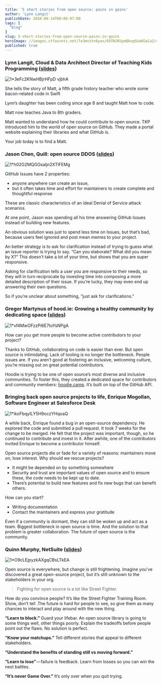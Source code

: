 ```yaml
---
title: '5 short stories from open source: pains in gains'
author: 'Lynn Langit'
publishDate: 2016-09-14T00:00-07:00
tags: [
  "blog"
]
slug: 5-short-stories-from-open-source-pains-in-gains
heroImage: //images.ctfassets.net/le3mxztn6yoo/6hTNJKUymQkogSUaKGaCu2/436c99c4b8afb55c302fbf8079e6d562/1_3eFc2KNwHBjrHFpD_vjbhA.jpeg
published: true
---
```




### Lynn Langit, Cloud & Data Architect Director of Teaching Kids Programming ([slides](http://slides.com/lynnlangit/meet-matt))

![1*3eFc2KNwHBjrHFpD vjbhA](//images.contentful.com/le3mxztn6yoo/6hTNJKUymQkogSUaKGaCu2/436c99c4b8afb55c302fbf8079e6d562/1_3eFc2KNwHBjrHFpD_vjbhA.jpeg)

She tells the story of Matt, a fifth grade history teacher who wrote some bacon-related code in Swift

Lynn’s daughter has been coding since age 8 and taught Matt how to code.

Matt now teaches Java to 8th graders.

Matt wanted to understand how he could contribute to open source. TKP introduced him to the world of open source on GitHub. They made a portal website explaining their libraries and what GitHub is.

Your job today is to find a Matt.

### Jason Chen, Quill: open source DDOS ([slides](https://github.com/sourcegraph/github-universe-2016-slides/blob/master/OvercomingMaintainerDDoS_Jason_Chen.pdf))

![1*h02G2MQGGsaljn2XTlFEMg](//images.contentful.com/le3mxztn6yoo/5ezO6fh3EA8SqU0KoMoWAa/18ccea0ee192a5208a8fb60b6cfa7a4b/1_h02G2MQGGsaljn2XTlFEMg.jpeg)

GitHub Issues have 2 properties:

*   anyone anywhere can create an issue,
*   but it often takes time and effort for maintainers to create complete and thoughtful response

These are classic characteristics of an ideal Denial of Service attack scenarios.

At one point, Jason was spending all his time answering GitHub Issues instead of building new features.

An obvious solution was just to spend less time on Issues, but that’s bad, because users feel ignored and post mean memes to your project.

An better strategy is to ask for clarification instead of trying to guess what an issue reporter is trying to say. “Can you elaborate? What did you mean by X?” This doesn’t take a lot of your time, but shows that you are super responsive.

Asking for clarification tells a user you are responsive to their needs, so they will in turn reciprocate by investing time into composing a more detailed description of their issue. If you’re lucky, they may even end up answering their own questions.

So if you’re unclear about something, “just ask for clarifications.”

### Gregor Martynus of hood.ie: Growing a healthy community by dedicating space ([slides](https://github.com/sourcegraph/github-universe-2016-slides/blob/master/Dedicating%20Space%20-%20Gregor%20Martynus.pdf))

![1*vf4MwOFzzPi6E7toYsNPgA](//images.contentful.com/le3mxztn6yoo/4oVRvkLXKosysmQM0QI08O/28a783848fceea93c4ca143dda2c184c/1_vf4MwOFzzPi6E7toYsNPgA.jpeg)

How can you get more people to become active contributors to your project?

Thanks to GitHub, collaborating on code is easier than ever. But open source is intimidating. Lack of tooling is no longer the bottleneck. People issues are. If you aren’t good at fostering an inclusive, welcoming culture, you’re missing out on great potential contributors.

Hoodie is trying to be one of open source’s most diverse and inclusive communities. To foster this, they created a dedicated space for contributors and community members: [hoodie.camp](http://hoodie.camp). It’s built on top of the GitHub API.

### Bringing back open source projects to life, Enrique Mogollan, Software Engineer at Salesforce Desk

![1*ikoFbqyILY5H9oczYHqoaQ](//images.contentful.com/le3mxztn6yoo/44Xf6DWI3KGgo4mgksy8uk/d1d8064469e910184456edd4ad36342a/1_ikoFbqyILY5H9oczYHqoaQ.jpeg)

A while back, Enrique found a bug in an open-source dependency. He explored the code and submitted a pull request. It took 7 weeks for the change to be merged. He felt that the project was important, though, so he continued to contribute and invest in it. After awhile, one of the contributors invited Enrique to become a contributor himself.

Open source projects die or fade for a variety of reasons: maintainers move on, lose interest. Why should we rescue projects?

*   It might be depended on by something somewhere
*   Security and trust are important values of open source and to ensure these, the code needs to be kept up to date.
*   There’s potential to build new features and fix new bugs that can benefit others.

How can you start?

*   Writing documentation
*   Contact the maintainers and express your gratitude

Even if a community is dormant, they can still be woken up and act as a team. Biggest bottleneck in open source is time. And the solution to that problem is greater collaboration. The future of open source is the community.

### Quinn Murphy, NetSuite ([slides](https://www.haikudeck.com/fighting-for-the-future-lessons-from-the-training-room-uncategorized-presentation-9acbc86690))

![1*O9cLEjpyzkAXgqCBsLTkEA](//images.contentful.com/le3mxztn6yoo/6hf0VLR2gMcO2ySoCKk8WC/77e6591edde86e487d8c331e2a22bd1e/1_O9cLEjpyzkAXgqCBsLTkEA.jpeg)

Open source is everywhere, but change is still frightening. Imagine you’ve discovered a great open-source project, but it’s still unknown to the stakeholders in your org.

> Fighting for open source is a lot like Street Fighter.

How do you convince people? It’s like the Street Fighter Training Room. Show, don’t tell .The future is hard for people to see, so give them as many chances to interact and play around with the new thing.

**“Learn to block.”** Guard your lifebar. An open source library is going to some things well, other things poorly. Explain the tradeoffs before people point out the flaws. No solution is perfect.

**“Know your matchups.”** Tell different stories that appeal to different stakeholders.

**“Understand the benefits of standing still vs moving forward.”**

**“Learn to lose”** — failure is feedback. Learn from losses so you can win the next battles.

**“It’s never Game Over.”** It’s only over when you quit trying.
